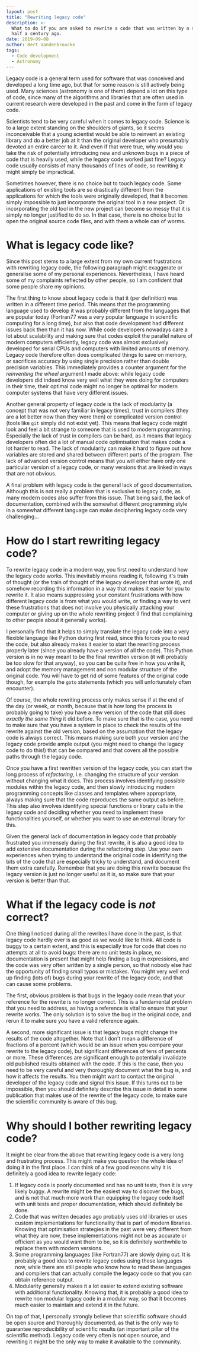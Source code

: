 ```yaml
---
layout: post
title: "Rewriting legacy code"
description: >-
  What to do if you are asked to rewrite a code that was written by a scientist
  half a century ago.
date: 2019-09-08
author: Bert Vandenbroucke
tags: 
  - Code development
  - Astronomy
---
```


Legacy code is a general term used for software that was conceived and 
developed a long time ago, but that for some reason is still actively 
being used. Many sciences (astronomy is one of them) depend a lot on 
this type of code, since many of the algorithms and libraries that are 
often used in current research were developed in the past and come in 
the form of legacy code.

Scientists tend to be very careful when it comes to legacy code. Science 
is to a large extent standing on the shoulders of giants, so it seems 
inconceivable that a young scientist would be able to reinvent an 
existing library and do a better job at it than the original developer 
who presumably devoted an entire career to it. And even if that were 
true, why would you take the risk of potentially introducing new and 
unknown bugs in a piece of code that is heavily used, while the legacy 
code worked just fine? Legacy code usually consists of many thousands of 
lines of code, so rewriting it might simply be impractical.

Sometimes however, there is no choice but to touch legacy code. Some 
applications of existing tools are so drastically different from the 
applications for which the tools were originally developed, that it 
becomes simply impossible to just incorporate the original tool in a new 
project. Or incorporating the old tool in the new project can become so 
messy that it is simply no longer justified to do so. In that case, 
there is no choice but to open the original source code files, and with 
them a whole can of worms.

# What is legacy code like?

Since this post stems to a large extent from my own current frustrations 
with rewriting legacy code, the following paragraph might exaggerate or 
generalise some of my personal experiences. Nevertheless, I have heard 
some of my complaints reflected by other people, so I am confident that 
some people share my opinions.

The first thing to know about legacy code is that it (per definition) 
was written in a different time period. This means that the programming 
language used to develop it was probably different from the languages 
that are popular today (Fortran77 was a very popular language in 
scientific computing for a long time), but also that code development 
had different issues back then than it has now. While code developers 
nowadays care a lot about scalability and making sure that codes exploit 
the parallel nature of modern computers efficiently, legacy code was 
almost exclusively developed for serial CPUs and computers with limited 
amounts of memory. Legacy code therefore often does complicated things 
to save on memory, or sacrifices accuracy by using single precision 
rather than double precision variables. This immediately provides a 
counter argument for the *reinventing the wheel* argument I made above: 
while legacy code developers did indeed know very well what they were 
doing for computers in their time, their optimal code might no longer be 
optimal for modern computer systems that have very different issues.

Another general property of legacy code is the lack of modularity (a 
concept that was not very familiar in legacy times), trust in compilers 
(they are a lot better now than they were then) or complicated version 
control (tools like `git` simply did not exist yet). This means that 
legacy code might look and feel a bit strange to someone that is used to 
modern programming. Especially the lack of trust in compilers can be 
hard, as it means that legacy developers often did a lot of manual code 
optimisation that makes code a lot harder to read. The lack of 
modularity can make it hard to figure out how variables are stored and 
shared between different parts of the program. The lack of advanced 
version control means that you will either have only one particular 
version of a legacy code, or many versions that are linked in ways that 
are not obvious.

A final problem with legacy code is the general lack of good 
documentation. Although this is not really a problem that is exclusive 
to legacy code, as many modern codes also suffer from this issue. That 
being said, the lack of documentation, combined with the somewhat 
different programming style in a somewhat different language can make 
deciphering legacy code very challenging...

# How do I start rewriting legacy code?

To rewrite legacy code in a modern way, you first need to understand how 
the legacy code works. This inevitably means reading it, following it's 
train of thought (or the train of thought of the legacy developer that 
wrote it), and somehow recording this information in a way that makes it 
easier for you to rewrite it. It also means suppressing your constant 
frustrations with how different legacy code is from what you would 
write, or finding a way to vent these frustrations that does not involve 
you physically attacking your computer or giving up on the whole 
rewriting project (I find that complaining to other people about it 
generally works).

I personally find that it helps to simply translate the legacy code into 
a very flexible language like Python during first read, since this 
forces you to read the code, but also already makes it easier to start 
the rewriting process properly later (since you already have a version 
of all the code). This Python version is in no way meant to be the final 
rewritten version (it will probably be too slow for that anyway), so you 
can be quite free in how you write it, and adopt the memory management 
and non modular structure of the original code. You will have to get rid 
of some features of the original code though, for example the `goto` 
statements (which you will unfortunately often encounter).

Of course, the whole rewriting process only makes sense if at the end of 
the day (or week, or month, because that is how long the process is 
probably going to take) you have a new version of the code that still 
does *exactly the same thing* it did before. To make sure that is the 
case, you need to make sure that you have a system in place to check the 
results of the rewrite against the old version, based on the assumption 
that the legacy code is always correct. This means making sure both your 
version and the legacy code provide ample output (you might need to 
change the legacy code to do this!) that can be compared and that covers 
all the possible paths through the legacy code.

Once you have a first rewritten version of the legacy code, you can 
start the long process of *refactoring*, i.e. changing the structure of 
your version without changing what it does. This process involves 
identifying possible modules within the legacy code, and then slowly 
introducing modern programming concepts like classes and templates where 
appropriate, always making sure that the code reproduces the same output 
as before. This step also involves identifying special functions or 
library calls in the legacy code and deciding whether you need to 
implement these functionalities yourself, or whether you want to use an 
external library for this.

Given the general lack of documentation in legacy code that probably 
frustrated you immensely during the first rewrite, it is also a good 
idea to add extensive documentation during the refactoring step. Use 
your own experiences when trying to understand the original code in 
identifying the bits of the code that are especially tricky to 
understand, and document them extra carefully. Remember that you are 
doing this rewrite because the legacy version is just no longer useful 
as it is, so make sure that your version is better than that.

# What if the legacy code is *not* correct?

One thing I noticed during all the rewrites I have done in the past, is 
that legacy code hardly ever is as good as we would like to think. All 
code is buggy to a certain extent, and this is especially true for code 
that does no attempts at all to avoid bugs: there are no unit tests in 
place, no documentation is present that might help finding a bug in 
expressions, and the code was very often written by a single person, so 
that nobody else had the opportunity of finding small typos or mistakes. 
You might very well end up finding (lots of) bugs during your rewrite of 
the legacy code, and that can cause some problems.

The first, obvious problem is that bugs in the legacy code mean that 
your reference for the rewrite is no longer correct. This is a 
fundamental problem that you need to address, as having a reference is 
vital to ensure that your rewrite works. The only solution is to solve 
the bug in the original code, and rerun it to make sure you have a valid 
reference again.

A second, more significant issue is that legacy bugs might change the 
results of the code altogether. Note that I don't mean a difference of 
fractions of a percent (which would be an issue when you compare your 
rewrite to the legacy code), but significant differences of tens of 
percents or more. These differences are significant enough to 
potentially invalidate old published results obtained with the code. If 
this is the case, then you need to be very careful and very thoroughly 
document what the bug is, and how it affects the results. You then might 
want to contact the original developer of the legacy code and signal 
this issue. If this turns out to be impossible, then you should 
definitely describe this issue in detail in some publication that makes 
use of the rewrite of the legacy code, to make sure the scientific 
community is aware of this bug.

# Why should I bother rewriting legacy code?

It might be clear from the above that rewriting legacy code is a very 
long and frustrating process. This might make you question the whole 
idea of doing it in the first place. I can think of a few good reasons 
why it is definitely a good idea to rewrite legacy code:
 1. If legacy code is poorly documented and has no unit tests, then it is very
likely buggy. A rewrite might be the easiest way to discover the bugs, and is
not that much more work than equipping the legacy code itself with unit tests
and proper documentation, which should definitely be done.
 2. Code that was written decades ago probably uses old libraries or 
uses custom implementations for functionality that is part of modern 
libraries. Knowing that optimisation strategies in the past were very 
different from what they are now, these implementations might not be as 
accurate or efficient as you would want them to be, so it is definitely 
worthwhile to replace them with modern versions.
 3. Some programming languages (like Fortran77) are slowly dying out. It 
is probably a good idea to rewrite legacy codes using these languages 
now, while there are still people who know how to read these languages 
and compilers that can actually compile the legacy code so that you can 
obtain reference output.
 4. Modularity generally makes it a lot easier to extend existing 
software with additional functionality. Knowing that, it is probably a 
good idea to rewrite non modular legacy code in a modular way, so that 
it becomes much easier to maintain and extend it in the future.

On top of that, I personally strongly believe that scientific software 
should be open source and thoroughly documented, as that is the only way 
to guarantee reproducibility of scientific results (an important pillar 
of the scientific method). Legacy code very often is not open source, 
and rewriting it might be the only way to make it available to the 
community.

